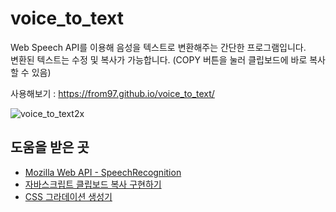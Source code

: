 # voice_to_text
Web Speech API를 이용해 음성을 텍스트로 변환해주는 간단한 프로그램입니다.  
변환된 텍스트는 수정 및 복사가 가능합니다. (COPY 버튼을 눌러 클립보드에 바로 복사할 수 있음)  

사용해보기 : https://from97.github.io/voice_to_text/  


![voice_to_text2x](https://user-images.githubusercontent.com/52448114/116550961-55ed3500-a932-11eb-8f7c-f2d6c8b237f0.gif)

## 도움을 받은 곳
- [Mozilla Web API - SpeechRecognition](https://developer.mozilla.org/en-US/docs/Web/API/SpeechRecognition)
- [자바스크립트 클립보드 복사 구현하기](https://velog.io/@godori/js-clipboard-copy)
- [CSS 그라데이션 생성기](https://mybrandnewlogo.com/ko/color-gradient-generator)
